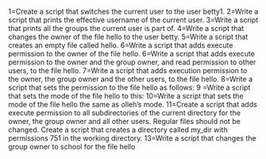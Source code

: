 1=Create a script that switches the current user to the user betty1.
2=Write a script that prints the effective username of the current user.
3=Write a script that prints all the groups the current user is part of.
4=Write a script that changes the owner of the file hello to the user betty.
5=Write a script that creates an empty file called hello.
6=Write a script that adds execute permission to the owner of the file hello.
6=Write a script that adds execute permission to the owner and the group owner, and read permission to other users, to the file hello.
7=Write a script that adds execution permission to the owner, the group owner and the other users, to the file hello.
8=Write a script that sets the permission to the file hello as follows:
9 =Write a script that sets the mode of the file hello to this:
10=Write a script that sets the mode of the file hello the same as olleh’s mode.
11=Create a script that adds execute permission to all subdirectories of the current directory for the owner, the group owner and all other users. Regular files should not be changed.
Create a script that creates a directory called my_dir with permissions 751 in the working directory.
13=Write a script that changes the group owner to school for the file hello

